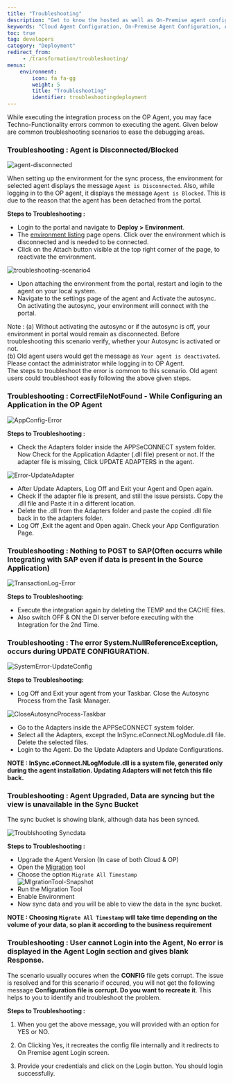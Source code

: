 ```yaml
---
title: "Troubleshooting"
description: "Get to know the hosted as well as On-Premise agent configuration."
keywords: "Cloud Agent Configuration, On-Premise Agent Configuration, Agent Configuration"
toc: true
tag: developers
category: "Deployment"
redirect_from: 
     - /transformation/troubleshooting/
menus:
    environment: 
        icon: fa fa-gg
        weight: 5
        title: "Troubleshooting"
        identifier: troubleshootingdeployment              
---
```


While executing the integration process on the OP Agent, you may face Techno-Functionality errors common to executing the agent.
Given below are common troubleshooting scenarios to ease the debugging areas. 

### Troubleshooting :  Agent is Disconnected/Blocked  
![agent-disconnected](/staticfiles/deployment/media/RevampedEnv/agent-disconnected.png)  

When setting up the environment for the sync process, the environment for selected agent displays the message `Agent is Disconnected`. Also, while logging in to the OP agent, 
it displays the message `Agent is Blocked`. This is due to the reason that the agent has been detached from the portal.  

**Steps to Troubleshooting :** 

* Login to the portal and navigate to **Deploy > Environment**.
* The [environment listing](/deployment/Environment-Management/) page opens. Click over the environment which is disconnected and is needed to be connected.
* Click on the Attach button visible at the top right corner of the page, to reactivate the environment.

![troubleshooting-scenario4](/staticfiles/deployment/media/Troubleshooting/troubleshooting-scenario4.png)  

* Upon attaching the environment from the portal, restart and login to the agent on your local system. 
* Navigate to the settings page of the agent and Activate the autosync. On activating the autosync, your environment will connect with the portal.

Note : (a) Without activating the autosync or if the autosync is off, your environment in portal would remain as disconnected. Before troubleshooting this scenario verify, whether your Autosync is activated or not.    
      (b) Old agent users would get the message as `Your agent is deactivated`. Please contact the administrator while logging in to OP Agent.   
          The steps to troubleshoot the error is common to this scenario. Old agent users could troubleshoot easily following the above given steps.   

### Troubleshooting : CorrectFileNotFound - While Configuring an Application in the OP Agent

![AppConfig-Error](/staticfiles/deployment/media/Troubleshooting/AppConfig-Error.png)

**Steps to Troubleshooting :** 

* Check the Adapters folder inside the APPSeCONNECT system folder. Now Check for the Application Adapter (.dll file) present or not. 
If the adapter file is missing, Click UPDATE ADAPTERS in the agent.

![Error-UpdateAdapter](/staticfiles/deployment/media/Troubleshooting/Error-UpdateAdapter.png)

* After Update Adapters, Log Off and Exit your Agent and Open again.
* Check If the adapter file is present, and still the issue persists. Copy the .dll file and Paste it in a different location. 
* Delete the .dll from the Adapters folder and paste the copied .dll file back in to the adapters folder.
* Log Off ,Exit the agent and Open again. Check your App Configuration Page.  

### Troubleshooting : Nothing to POST to SAP(Often occurrs while Integrating with SAP even if data is present in the Source Application)  
![TransactionLog-Error](/staticfiles/deployment/media/Troubleshooting/TransactionLog-Error.png)  

**Steps to Troubleshooting:**

* Execute the integration again by deleting the TEMP and the CACHE files. 
* Also switch OFF & ON the DI server before executing with the Integration for the 2nd Time.

### Troubleshooting : The error System.NullReferenceException, occurs during UPDATE CONFIGURATION.

![SystemError-UpdateConfig](/staticfiles/deployment/media/Troubleshooting/SystemError-UpdateConfig.png)

**Steps to Troubleshooting:**

* Log Off and Exit your agent from your Taskbar. Close the Autosync Process from the Task Manager. 

![CloseAutosyncProcess-Taskbar](/staticfiles/deployment/media/Troubleshooting/CloseAutosyncProcess-Taskbar.png)

*  Go to the Adapters inside the APPSeCONNECT system folder.
*  Select all the Adapters, except the InSync.eConnect.NLogModule.dll file. Delete the selected files.
*	Login to the Agent. Do the Update Adapters and Update Configurations.

**NOTE : InSync.eConnect.NLogModule.dll is a system file, generated only during the agent installation. 
Updating Adapters will not fetch this file back.**

### Troubleshooting : Agent Upgraded, Data are syncing but the view is unavailable in the Sync Bucket

The sync bucket is showing blank, although data has been synced.  

![Troublshooting Syncdata](/staticfiles/deployment/media/Troubleshooting/troublshooting-syncdata.PNG)

**Steps to Troubleshooting :**
* Upgrade the Agent Version (In case of both Cloud & OP)  
* Open the [Migration](/deployment/upgradation-and-migration/) tool  
* Choose the option `Migrate All Timestamp`    
![MIgrationTool-Snapshot](/staticfiles/deployment/media/Migration/MIgrationTool-Snapshot.png)
* Run the Migration Tool  
* Enable Environment   
* Now sync data and you will be able to view the data in the sync bucket.  

**NOTE : Choosing `Migrate All Timestamp` will take time depending on the volume of your data,
so plan it according to the business requirement**

### Troubleshooting : User cannot Login into the Agent, No error is displayed in the Agent Login section and gives blank Response.

The scenario usually occures when the **CONFIG** file gets corrupt. The issue is resolved and for this scenario if occured, you will not get the following message **Configuration file is corrupt. Do you want to recreate it**. This helps to you to identify and troubleshoot the problem.

**Steps to Troubleshooting :**

1) When you get the above message, you will provided with an option for YES or NO.

2) On Clicking Yes, it recreates the config file internally and it redirects to On Premise agent Login screen. 

3) Provide your credentials and click on the Login button. You should login successfully.


